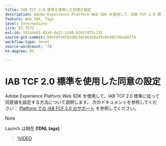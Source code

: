 ```yaml
---
title: IAB TCF 2.0 標準を使用した同意の設定
description: Adobe Experience Platform Web SDK を使用して、IAB TCF 2.0 標準に従って同意値を設定する方法について説明します。
feature: Web SDK, Tags
level: Intermediate
jira: KT-7572
exl-id: 341a4e01-02a9-4e21-b3d6-b2657d75c233
source-git-commit: 00ef0f40fb3d82f0c06428a35c0e402f46ab6774
workflow-type: tm+mt
source-wordcount: '78'
ht-degree: 0%

---
```


# IAB TCF 2.0 標準を使用した同意の設定

Adobe Experience Platform Web SDK を使用して、IAB TCF 2.0 標準に従って同意値を設定する方法について説明します。 次のドキュメントを参照してください： [Platform での IAB FCF 2.0 のサポート](https://experienceleague.adobe.com/docs/experience-platform/landing/governance-privacy-security/consent/iab/overview.html) を参照してください。

>[!NOTE]
>
> Launch は現在 **[!DNL tags]**

>[!VIDEO](https://video.tv.adobe.com/v/332695/?learn=on)

